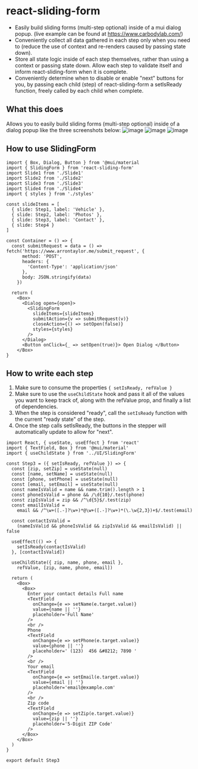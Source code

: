 # react-sliding-form

- Easily build sliding forms (multi-step optional) inside of a mui dialog popup. (live example can be found at https://www.carbodylab.com/) <br />
- Conveniently collect all data gathered in each step only when you need to (reduce the use of context and re-renders caused by passing state down). <br />
- Store all state logic inside of each step themselves, rather than using a context or passing state down. Allow each step to validate itself and inform react-sliding-form when it is complete.
- Conveniently determine when to disable or enable "next" buttons for you, by passing each child (step) of react-sliding-form a setIsReady function, freely called by each child when complete.

## What this does
Allows you to easily build sliding forms (multi-step optional) inside of a dialog popup like the three screenshots below: ![image](https://user-images.githubusercontent.com/67350795/168897457-2ded91d0-7e55-4873-ab53-0f886c78de3f.png)
![image](https://user-images.githubusercontent.com/67350795/168900335-1a6af090-2180-41b1-bdfc-2b6e0958f64f.png)
![image](https://user-images.githubusercontent.com/67350795/168897507-891eb161-615c-422a-9d0e-14d6e43e51c0.png)


## How to use SlidingForm

```
import { Box, Dialog, Button } from '@mui/material
import { SlidingForm } from 'react-sliding-form'
import Slide1 from './Slide1'
import Slide2 from './Slide2'
import Slide3 from './Slide3'
import Slide4 from './Slide4'
import { styles } from './styles'

const slideItems = [
  { slide: Step1, label: 'Vehicle' },
  { slide: Step2, label: 'Photos' },
  { slide: Step3, label: 'Contact' },
  { slide: Step4 }
]

const Container = () => {
  const submitRequest = data = () => fetch('https://www.arrontaylor.me/submit_request', {
      method: 'POST',
      headers: {
        'Content-Type': 'application/json'
      },
      body: JSON.stringify(data)
    })
  
  return (
    <Box>
      <Dialog open={open}>
        <SlidingForm 
          slideItems={slideItems}
          submitAction={v => submitRequest(v)}
          closeAction={() => setOpen(false)}
          styles={styles}
        />  
      </Dialog>
      <Button onClick={_ => setOpen(true)}> Open Dialog </Button>
    </Box>
}

```
## How to write each step
1. Make sure to consume the properties `{ setIsReady, refValue }`
2. Make sure to use the `useChildState` hook and pass it all of the values you want to keep track of, along with the refValue prop, and finally a list of dependencies.
3. When the step is considered "ready", call the `setIsReady` function with the current "ready state" of the step. 
4. Once the step calls setIsReady, the buttons in the stepper will automatically update to allow for "next".

```
import React, { useState, useEffect } from 'react'
import { TextField, Box } from '@mui/material'
import { useChildState } from '../UI/SlidingForm'

const Step3 = ({ setIsReady, refValue }) => {
  const [zip, setZip] = useState(null)
  const [name, setName] = useState(null)
  const [phone, setPhone] = useState(null)
  const [email, setEmail] = useState(null)
  const nameIsValid = name && name.trim().length > 1
  const phoneIsValid = phone && /\d{10}/.test(phone)
  const zipIsValid = zip && /^\d{5}$/.test(zip)
  const emailIsValid =
    email && /^\w+([.-]?\w+)*@\w+([.-]?\w+)*(\.\w{2,3})+$/.test(email)

  const contactIsValid =
    (nameIsValid && phoneIsValid && zipIsValid && emailIsValid) || false

  useEffect(() => {
    setIsReady(contactIsValid)
  }, [contactIsValid])

  useChildState({ zip, name, phone, email }, 
    refValue, [zip, name, phone, email])

  return (
    <Box>
      <Box>
        Enter your contact details Full name
        <TextField
          onChange={e => setName(e.target.value)}
          value={name || ''}
          placeholder='Full Name'
        />
        <br />
        Phone
        <TextField
          onChange={e => setPhone(e.target.value)}
          value={phone || ''}
          placeholder=' (123)  456 &#8212; 7890 '
        />
        <br />
        Your email
        <TextField
          onChange={e => setEmail(e.target.value)}
          value={email || ''}
          placeholder='email@example.com'
        />
        <br />
        Zip code
        <TextField
          onChange={e => setZip(e.target.value)}
          value={zip || ''}
          placeholder='5-Digit ZIP Code'
        />
      </Box>
    </Box>
  )
}

export default Step3

```

